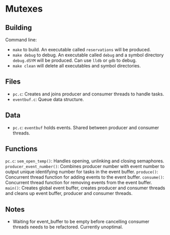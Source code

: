 # Mutexes

## Building

Command line:

* `make` to build. An executable called `reservations` will be produced.
* `make debug` to debug. An executable called `debug` and a symbol directory `debug.dSYM` will be produced. Can use `lldb` or `gdb` to debug.
* `make clean` will delete all executables and symbol directories.

## Files

* `pc.c`: Creates and joins producer and consumer threads to handle tasks.
* `eventbuf.c`: Queue data structure.

## Data

* `pc.c`: `eventbuf` holds events. Shared between producer and consumer threads.

## Functions

`pc.c`:
  `sem_open_temp()`: Handles opening, unlinking and closing semaphores.
  `producer_event_number()`: Combines producer number with event number to output unique identifying number for tasks in the event buffer.
  `produce()`: Concurrent thread function for adding events to the event buffer.
  `consume()`: Concurrent thread function for removing events from the event buffer.
  `main()`: Creates global event buffer, creates producer and consumer threads and cleans up event buffer, producer and consumer threads.

## Notes

* Waiting for event_buffer to be empty before cancelling consumer threads needs to be refactored. Currently unoptimal.
